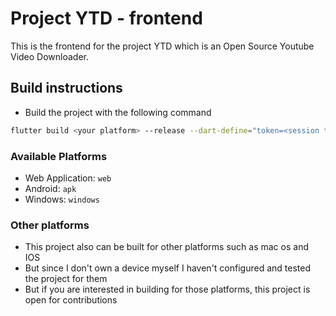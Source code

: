 # Project YTD - frontend
This is the frontend for the project YTD which is an Open Source Youtube Video Downloader.

## Build instructions
- Build the project with the following command
```bash
flutter build <your platform> --release --dart-define="token=<session token from the .env file of your ytd-web server>" --dart-define="baseUrl=<server url/ip address>:<port>/api/v1"
```

### Available Platforms
- Web Application: `web`
- Android: `apk`
- Windows: `windows`

### Other platforms
- This project also can be built for other platforms such as mac os and IOS
- But since I don't own a device myself I haven't configured and tested the project for them
- But if you are interested in building for those platforms, this project is open for contributions
